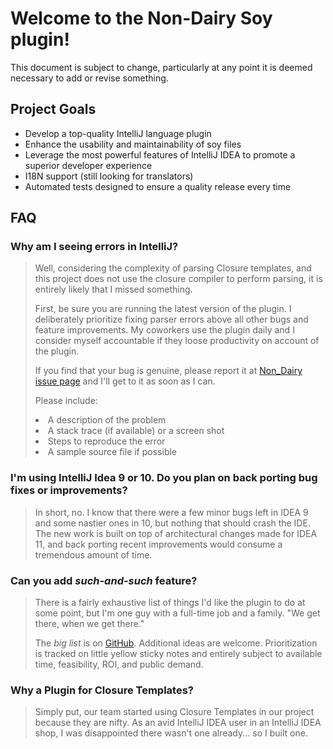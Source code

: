 # Welcome to the Non-Dairy Soy plugin!

This document is subject to change, particularly at any point it is deemed
necessary to add or revise something.

## Project Goals

* Develop a top-quality IntelliJ language plugin
* Enhance the usability and maintainability of soy files
* Leverage the most powerful features of IntelliJ IDEA to promote a superior
  developer experience
* I18N support (still looking for translators)
* Automated tests designed to ensure a quality release every time

## FAQ

### Why am I seeing errors in IntelliJ?

> Well, considering the complexity of parsing Closure templates, and this
> project does not use the closure compiler to perform parsing, it is entirely
> likely that I missed something.
>
> First, be sure you are running the latest version of the plugin. I
> deliberately prioritize fixing parser errors above all other bugs and feature
> improvements. My coworkers use the plugin daily and I consider myself
> accountable if they loose productivity on account of the plugin.
>
> If you find that your bug is genuine, please report it at
> [Non_Dairy issue page](https://github.com/evenaglia/Non-Dairy-Soy-Plugin/issues)
> and I'll get to it as soon as I can.
>
> Please include:
> <li>A description of the problem</li>
> <li>A stack trace (if available) or a screen shot</li>
> <li>Steps to reproduce the error</li>
> <li>A sample source file if possible</li>

### I'm using IntelliJ Idea 9 or 10. Do you plan on back porting bug fixes or improvements?

> In short, no. I know that there were a few minor bugs left in IDEA 9 and some
> nastier ones in 10, but nothing that should crash the IDE. The new work is
> built on top of architectural changes made for IDEA 11, and back porting
> recent improvements would consume a tremendous amount of time.

### Can you add *such-and-such* feature?

> There is a fairly exhaustive list of things I'd like the plugin to do at some
> point, but I'm one guy with a full-time job and a family. "We get there, when
> we get there."
>
> The *big list* is on
> [GitHub](https://github.com/evenaglia/Non-Dairy-Soy-Plugin/blob/master/IdLikeToHave.txt).
> Additional ideas are welcome. Prioritization is tracked on little yellow
> sticky notes and entirely subject to available time, feasibility, ROI, and public demand.

### Why a Plugin for Closure Templates?

> Simply put, our team started using Closure Templates in our project because
> they are nifty. As an avid IntelliJ IDEA user in an IntelliJ IDEA shop, I
> was disappointed there wasn't one already... so I built one.

&nbsp;
